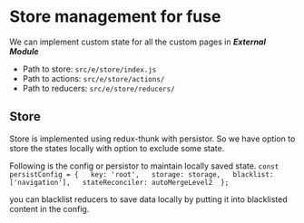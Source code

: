 ﻿# Store management for fuse

We can implement custom state for all the custom pages in ***External Module***    
* Path to store: `src/e/store/index.js`
* Path to actions: `src/e/store/actions/`
* Path to reducers: `src/e/store/reducers/`

## Store
Store is implemented using redux-thunk with persistor. So we have option to store the states locally with option to exclude some state. 

 Following is the config or persistor to maintain locally saved state.
 `const persistConfig = {  
	    key: 'root',  
	    storage: storage,  
	    blacklist: ['navigation'],  
	    stateReconciler: autoMergeLevel2 
    };
`

you can blacklist reducers to save data locally by putting it into blacklisted content in the config.
